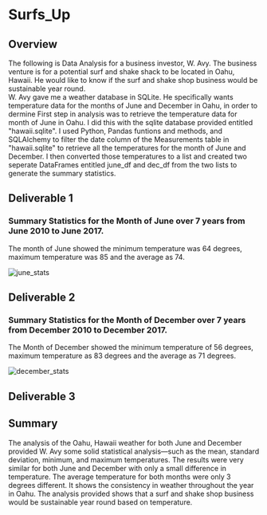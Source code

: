 # Surfs_Up

## Overview

The following is Data Analysis for a business investor, W. Avy. The business venture is for a potential surf and shake shack to be located in Oahu, Hawaii. He would like to know if the surf and shake shop business would be sustainable year round.  
W. Avy gave me a weather database in SQLite. He specifically wants temperature data for the months of June and December in Oahu, in order to dermine 
First step in analysis was to retrieve the temperature data for month of June in Oahu. I did this with the sqlite database provided entitled "hawaii.sqlite". I used Python, Pandas funtions and methods, and SQLAlchemy to filter the date column of the Measurements table in "hawaii.sqlite" to retrieve all the temperatures for the month of June and December. I then converted those temperatures to a list and created two seperate DataFrames entitled june_df and dec_df from the two lists to generate the summary statistics. 

## Deliverable 1
### Summary Statistics for the Month of June over 7 years from June 2010 to June 2017.
The month of June showed the minimum temperature was 64 degrees, maximum temperature was 85 and the average as 74. 

![june_stats](https://user-images.githubusercontent.com/94208810/149611195-dc5f38b0-3f45-438e-8db6-209c215bf34a.png)

## Deliverable 2
### Summary Statistics for the Month of December over 7 years from December 2010 to December 2017. 
The Month of December showed the minimum temperature of 56 degrees, maximum temperature as 83 degrees and the average as 71 degrees.

![december_stats](https://user-images.githubusercontent.com/94208810/149611203-cd828cee-f830-4364-8e0f-d46c13b2a7e3.png)


## Deliverable 3 
## Summary
The analysis of the Oahu, Hawaii weather for both June and December provided W. Avy some solid statistical analysis—such as the mean, standard deviation, minimum, and maximum temperatures. The results were very similar for both June and December with only a small difference in temperature. The average temperature for both months were only 3 degrees different. It shows the consistency in weather throughout the year in Oahu. The analysis provided shows that a surf and shake shop business would be sustainable year round based on temperature.  
